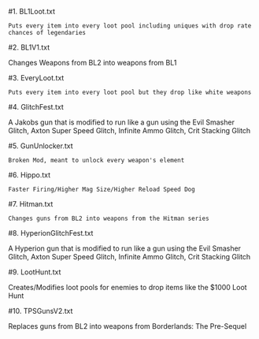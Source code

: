  #1. BL1Loot.txt
 
	Puts every item into every loot pool including uniques with drop rate chances of legendaries
	
 #2. BL1V1.txt
 
  Changes Weapons from BL2 into weapons from BL1

 #3. EveryLoot.txt
 
	Puts every item into every loot pool but they drop like white weapons

 #4. GlitchFest.txt
 
 A Jakobs gun that is modified to run like a gun using the Evil Smasher Glitch, Axton Super Speed Glitch, Infinite Ammo Glitch, Crit Stacking Glitch
	
 #5. GunUnlocker.txt
 
	Broken Mod, meant to unlock every weapon's element
	
 #6. Hippo.txt
 
	Faster Firing/Higher Mag Size/Higher Reload Speed Dog
	
 #7. Hitman.txt
 
	Changes guns from BL2 into weapons from the Hitman series
  
 #8. HyperionGlitchFest.txt
 
  A Hyperion gun that is modified to run like a gun using the Evil Smasher Glitch, Axton Super Speed Glitch, Infinite Ammo Glitch, Crit Stacking Glitch

#9. LootHunt.txt

  Creates/Modifies loot pools for enemies to drop items like the $1000 Loot Hunt
  
#10. TPSGunsV2.txt

  Replaces guns from BL2 into weapons from Borderlands: The Pre-Sequel
